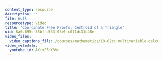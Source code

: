 ```yaml
---
content_type: resource
description: ''
file: null
resourcetype: Video
title: 'Coordinate Free Proofs: Centroid of a Triangle'
uid: 8a6c695e-35bf-d533-05e5-c071dc31d48e
video_files:
  video_captions_file: /courses/mathematics/18-02sc-multivariable-calculus-fall-2010/1.-vectors-and-matrices/part-a-vectors-determinants-and-planes/session-1-vectors/coordinate-free-proofs-centroid-of-a-triangle/AYixF5nY3Vc.vtt
video_metadata:
  youtube_id: AYixF5nY3Vc
---
```

